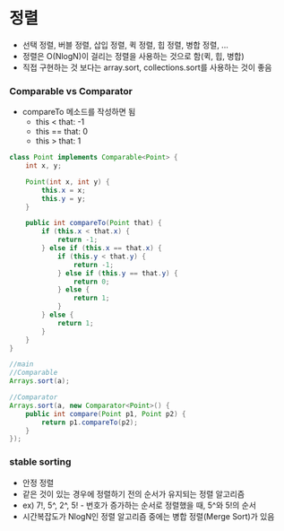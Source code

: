 # 정렬

- 선택 정렬, 버블 정렬, 삽입 정렬, 퀵 정렬, 힙 정렬, 병합 정렬, ...
- 정렬은 O(NlogN)이 걸리는 정렬을 사용하는 것으로 함(퀵, 힙, 병합)
- 직접 구현하는 것 보다는 array.sort, collections.sort를 사용하는 것이 좋음



### Comparable vs Comparator

- compareTo 메소드를 작성하면 됨
  - this < that: -1
  - this == that: 0
  - this > that: 1

```java
class Point implements Comparable<Point> {
    int x, y;

    Point(int x, int y) {
        this.x = x;
        this.y = y;
    }

    public int compareTo(Point that) {
        if (this.x < that.x) {
            return -1;
        } else if (this.x == that.x) {
            if (this.y < that.y) {
                return -1;
            } else if (this.y == that.y) {
                return 0;
            } else {
                return 1;
            }
        } else {
            return 1;
        }
    }
}

//main
//Comparable
Arrays.sort(a);

//Comparator
Arrays.sort(a, new Comparator<Point>() {
	public int compare(Point p1, Point p2) {
		return p1.compareTo(p2);
	}
});
```





### stable sorting

- 안정 정렬
- 같은 것이 있는 경우에 정렬하기 전의 순서가 유지되는 정렬 알고리즘
- ex) 7!, 5^, 2^, 5! - 번호가 증가하는 순서로 정렬했을 때, 5^와 5!의 순서
- 시간복잡도가 NlogN인 정렬 알고리즘 중에는 병합 정렬(Merge Sort)가 있음

